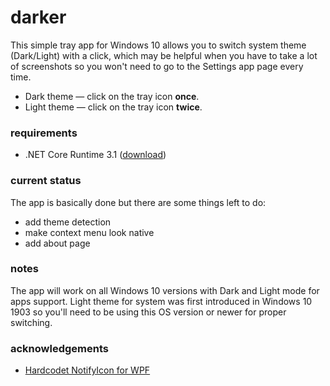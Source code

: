 # darker
This simple tray app for Windows 10 allows you to switch system theme (Dark/Light) with a click, which may be helpful when you have to take a lot of screenshots so you won't need to go to the Settings app page every time. 

- Dark theme — click on the tray icon **once**.
- Light theme — click on the tray icon **twice**.

### requirements

- .NET Core Runtime 3.1 ([download](https://dotnet.microsoft.com/download/dotnet-core/current/runtime))

### current status

The app is basically done but there are some things left to do:

- add theme detection
- make context menu look native
- add about page

### notes

The app will work on all Windows 10 versions with Dark and Light mode for apps support. Light theme for system was first introduced in Windows 10 1903 so you'll need to be using this OS version or newer for proper switching. 

### acknowledgements

- [Hardcodet NotifyIcon for WPF](https://github.com/hardcodet/wpf-notifyicon)

